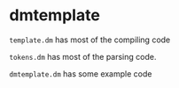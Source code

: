 # dmtemplate

`template.dm` has most of the compiling code

`tokens.dm` has most of the parsing code.

`dmtemplate.dm` has some example code 
